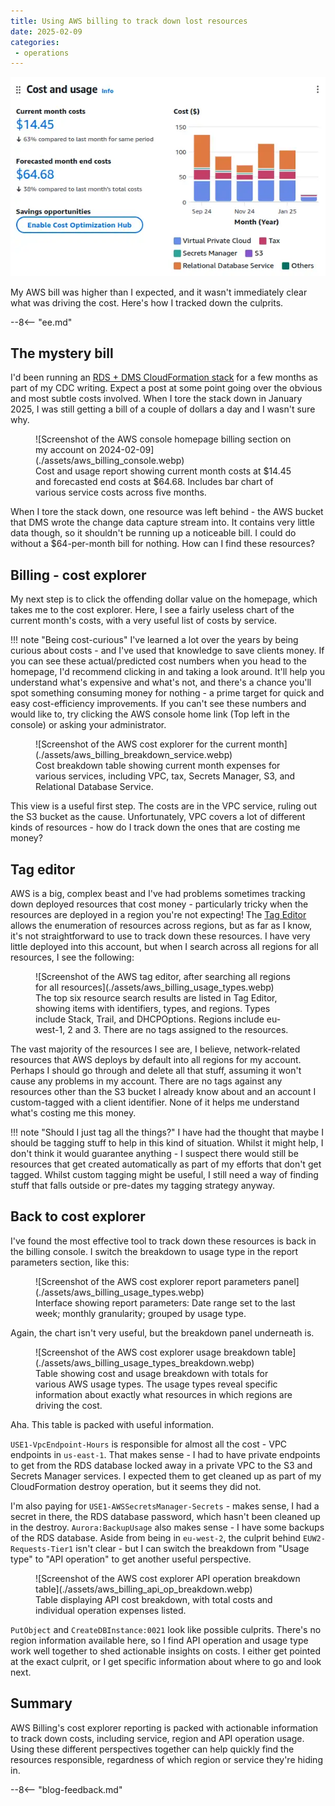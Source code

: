 ```yaml
---
title: Using AWS billing to track down lost resources
date: 2025-02-09
categories:
 - operations
---
```


![hero image](./assets/aws_billing_console.webp)

My AWS bill was higher than I expected, and it wasn't immediately clear what was driving the cost. Here's how I tracked down the culprits.

--8<-- "ee.md"

<!-- more -->

## The mystery bill

I'd been running an [RDS + DMS CloudFormation stack](https://github.com/brabster/northwind_dms_cdc/tree/main/cloudformation) for a few months as part of my CDC writing. Expect a post at some point going over the obvious and most subtle costs involved. When I tore the stack down in January 2025, I was still getting a bill of a couple of dollars a day and I wasn't sure why.

<figure markdown="span">
 ![Screenshot of the AWS console homepage billing section on my account on 2024-02-09](./assets/aws_billing_console.webp)
 <figcaption>Cost and usage report showing current month costs at $14.45 and forecasted end costs at $64.68. Includes bar chart of various service costs across five months.</figcaption>
</figure>

When I tore the stack down, one resource was left behind - the AWS bucket that DMS wrote the change data capture stream into. It contains very little data though, so it shouldn't be running up a noticeable bill. I could do without a $64-per-month bill for nothing. How can I find these resources?

## Billing - cost explorer

My next step is to click the offending dollar value on the homepage, which takes me to the cost explorer. Here, I see a fairly useless chart of the current month's costs, with a very useful list of costs by service.

!!! note "Being cost-curious"
    I've learned a lot over the years by being curious about costs - and I've used that knowledge to save clients money. If you can see these actual/predicted cost numbers when you head to the homepage, I'd recommend clicking in and taking a look around. It'll help you understand what's expensive and what's not, and there's a chance you'll spot something consuming money for nothing - a prime target for quick and easy cost-efficiency improvements. If you can't see these numbers and would like to, try clicking the AWS console home link (Top left in the console) or asking your administrator.

<figure markdown="span">
 ![Screenshot of the AWS cost explorer for the current month](./assets/aws_billing_breakdown_service.webp)
 <figcaption>Cost breakdown table showing current month expenses for various services, including VPC, tax, Secrets Manager, S3, and Relational Database Service.</figcaption>
</figure>

This view is a useful first step. The costs are in the VPC service, ruling out the S3 bucket as the cause. Unfortunately, VPC covers a lot of different kinds of resources - how do I track down the ones that are costing me money?

## Tag editor

AWS is a big, complex beast and I've had problems sometimes tracking down deployed resources that cost money - particularly tricky when the resources are deployed in a region you're not expecting! The [Tag Editor](https://docs.aws.amazon.com/tag-editor/latest/userguide/tagging.html) allows the enumeration of resources across regions, but as far as I know, it's not straightforward to use to track down these resources. I have very little deployed into this account, but when I search across all regions for all resources, I see the following:

<figure markdown="span">
 ![Screenshot of the AWS tag editor, after searching all regions for all resources](./assets/aws_billing_usage_types.webp)
 <figcaption>The top six resource search results are listed in Tag Editor, showing items with identifiers, types, and regions. Types include Stack, Trail, and DHCPOptions. Regions include eu-west-1, 2 and 3. There are no tags assigned to the resources.</figcaption>
</figure>

The vast majority of the resources I see are, I believe, network-related resources that AWS deploys by default into all regions for my account. Perhaps I should go through and delete all that stuff, assuming it won't cause any problems in my account. There are no tags against any resources other than the S3 bucket I already know about and an account I custom-tagged with a client identifier. None of it helps me understand what's costing me this money.

!!! note "Should I just tag all the things?"
    I have had the thought that maybe I should be tagging stuff to help in this kind of situation. Whilst it might help, I don't think it would guarantee anything - I suspect there would still be resources that get created automatically as part of my efforts that don't get tagged. Whilst custom tagging might be useful, I still need a way of finding stuff that falls outside or pre-dates my tagging strategy anyway.

## Back to cost explorer

I've found the most effective tool to track down these resources is back in the billing console. I switch the breakdown to usage type in the report parameters section, like this:

<figure markdown="span">
 ![Screenshot of the AWS cost explorer report parameters panel](./assets/aws_billing_usage_types.webp)
 <figcaption>Interface showing report parameters: Date range set to the last week; monthly granularity; grouped by usage type.</figcaption>
</figure>

Again, the chart isn't very useful, but the breakdown panel underneath is.

<figure markdown="span">
 ![Screenshot of the AWS cost explorer usage breakdown table](./assets/aws_billing_usage_types_breakdown.webp)
 <figcaption>Table showing cost and usage breakdown with totals for various AWS usage types. The usage types reveal specific information about exactly what resources in which regions are driving the cost.</figcaption>
</figure>

Aha. This table is packed with useful information.

`USE1-VpcEndpoint-Hours` is responsible for almost all the cost -  VPC endpoints in `us-east-1`. That makes sense - I had to have private endpoints to get from the RDS database locked away in a private VPC to the S3 and Secrets Manager services. I expected them to get cleaned up as part of my CloudFormation destroy operation, but it seems they did not.

I'm also paying for `USE1-AWSSecretsManager-Secrets` - makes sense, I had a secret in there, the RDS database password, which hasn't been cleaned up in the destroy. `Aurora:BackupUsage` also makes sense - I have some backups of the RDS database. Aside from being in `eu-west-2`, the culprit behind `EUW2-Requests-Tier1` isn't clear - but I can switch the breakdown from "Usage type" to "API operation" to get another useful perspective.

<figure markdown="span">
 ![Screenshot of the AWS cost explorer API operation breakdown table](./assets/aws_billing_api_op_breakdown.webp)
 <figcaption>Table displaying API cost breakdown, with total costs and individual operation expenses listed.</figcaption>
</figure>

`PutObject` and `CreateDBInstance:0021` look like possible culprits. There's no region information available here, so I find API operation and usage type work well together to shed actionable insights on costs. I either get pointed at the exact culprit, or I get specific information about where to go and look next.

## Summary

AWS Billing's cost explorer reporting is packed with actionable information to track down costs, including service, region and API operation usage. Using these different perspectives together can help quickly find the resources responsible, regardness of which region or service they're hiding in.

--8<-- "blog-feedback.md"


